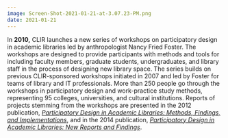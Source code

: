 ```yaml
---
image: Screen-Shot-2021-01-21-at-3.07.23-PM.png
date: 2021-01-21
---
```

In **2010,** CLIR launches a new series of workshops on participatory design in academic libraries led by anthropologist Nancy Fried Foster. The workshops are designed to provide participants with methods and tools for including faculty members, graduate students, undergraduates, and library staff in the process of designing new library space. The series builds on previous CLIR-sponsored workshops initiated in 2007 and led by Foster for teams of library and IT professionals. More than 250 people go through the workshops in participatory design and work-practice study methods, representing 95 colleges, universities, and cultural institutions. Reports of projects stemming from the workshops are presented in the 2012 publication, _[Participatory Design in Academic Libraries: Methods, Findings, and Implementations](https://web.archive.org/web/20210130214829/https://www.clir.org/pubs/reports/pub155/)_, and in the 2014 publication, _[Participatory Design in Academic Libraries: New Reports and Findings](https://web.archive.org/web/20210130214829/https://www.clir.org/pubs/reports/pub161/)_.